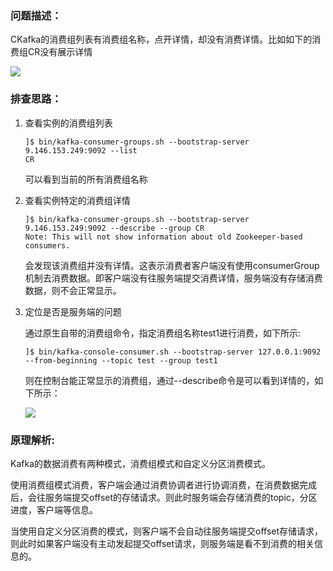 
### 问题描述：

CKafka的消费组列表有消费组名称，点开详情，却没有消费详情。比如如下的消费组CR没有展示详情

![](https://main.qcloudimg.com/raw/7707213f293c965e0a57b92c642598f4.png)

### 排查思路：

1. 查看实例的消费组列表

   ```
   ]$ bin/kafka-consumer-groups.sh --bootstrap-server 9.146.153.249:9092 --list
   CR
   ```

   可以看到当前的所有消费组名称

2. 查看实例特定的消费组详情

   ```
   ]$ bin/kafka-consumer-groups.sh --bootstrap-server 9.146.153.249:9092 --describe --group CR
   Note: This will not show information about old Zookeeper-based consumers.
   ```

   会发现该消费组并没有详情。这表示消费者客户端没有使用consumerGroup机制去消费数据。即客户端没有往服务端提交消费详情，服务端没有存储消费数据，则不会正常显示。

3. 定位是否是服务端的问题

   通过原生自带的消费组命令，指定消费组名称test1进行消费，如下所示: 

   ```
   ]$ bin/kafka-console-consumer.sh --bootstrap-server 127.0.0.1:9092 --from-beginning --topic test --group test1
   ```

   则在控制台能正常显示的消费组，通过--describe命令是可以看到详情的，如下所示：

   ![](https://main.qcloudimg.com/raw/d54eb823fe66da94364849e670f83fba.png)

   

### 原理解析:

Kafka的数据消费有两种模式，消费组模式和自定义分区消费模式。

使用消费组模式消费，客户端会通过消费协调者进行协调消费，在消费数据完成后，会往服务端提交offset的存储请求。则此时服务端会存储消费的topic，分区进度，客户端等信息。

当使用自定义分区消费的模式，则客户端不会自动往服务端提交offset存储请求，则此时如果客户端没有主动发起提交offset请求，则服务端是看不到消费的相关信息的。

